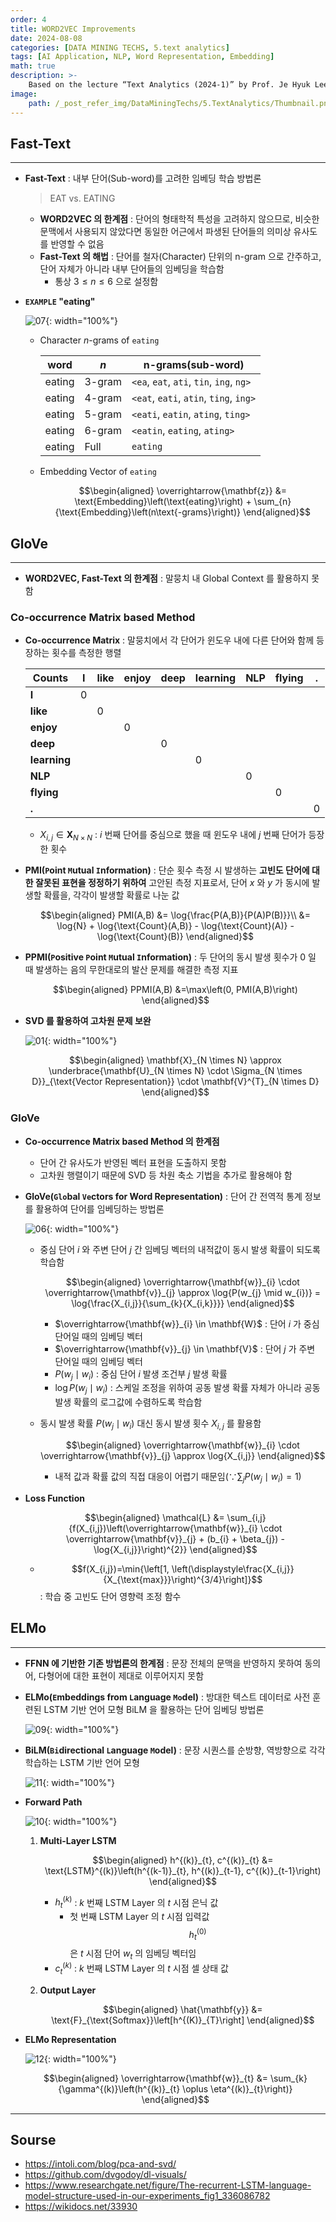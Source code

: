 ```yaml
---
order: 4
title: WORD2VEC Improvements
date: 2024-08-08
categories: [DATA MINING TECHS, 5.text analytics]
tags: [AI Application, NLP, Word Representation, Embedding]
math: true
description: >-
    Based on the lecture “Text Analytics (2024-1)” by Prof. Je Hyuk Lee, Dept. of Data Science, The Grad. School, Kookmin Univ.
image:
    path: /_post_refer_img/DataMiningTechs/5.TextAnalytics/Thumbnail.png
---
```


## Fast-Text
-----

- **Fast-Text** : 내부 단어(Sub-word)를 고려한 임베딩 학습 방법론

    > EAT vs. EATING

    - **WORD2VEC 의 한계점** : 단어의 형태학적 특성을 고려하지 않으므로, 비슷한 문맥에서 사용되지 않았다면 동일한 어근에서 파생된 단어들의 의미상 유사도를 반영할 수 없음
    - **Fast-Text 의 해법** : 단어를 철자(Character) 단위의 n-gram 으로 간주하고, 단어 자체가 아니라 내부 단어들의 임베딩을 학습함
        - 통상 $3 \le n \le 6$ 으로 설정함

- **`EXAMPLE` "eating"**

    ![07](/_post_refer_img/DataMiningTechs/5.TextAnalytics/04-07.jpg){: width="100%"}

    - Character $n$-grams of `eating`

        | word | $n$ | n-grams(sub-word) |
        |---|---|---|
        | eating | 3-gram | `<ea`, `eat`, `ati`, `tin`, `ing`, `ng>` |
        | eating | 4-gram | `<eat`, `eati`, `atin`, `ting`, `ing>` |
        | eating | 5-gram | `<eati`, `eatin`, `ating`, `ting>` |
        | eating | 6-gram | `<eatin`, `eating`, `ating>` |
        | eating | Full | `eating` |

    - Embedding Vector of `eating`

        $$\begin{aligned}
        \overrightarrow{\mathbf{z}}
        &= \text{Embedding}\left(\text{eating}\right) + \sum_{n}{\text{Embedding}\left(n\text{-grams}\right)}
        \end{aligned}$$

## GloVe
-----

- **WORD2VEC, Fast-Text 의 한계점** : 말뭉치 내 Global Context 를 활용하지 못함

### Co-occurrence Matrix based Method

- **Co-occurrence Matrix** : 말뭉치에서 각 단어가 윈도우 내에 다른 단어와 함께 등장하는 횟수를 측정한 행렬

    | Counts | I | like | enjoy | deep | learning | NLP | flying | . |
    |---|---|---|---|---|---|---|---|---|
    | **I** | 0 | | | | | | | | 
    | **like** | | 0 | | | | | | |
    | **enjoy** | | | 0 | | | | | |
    | **deep** | | | | 0 | | | | |
    | **learning** | | | | | 0 | | | |
    | **NLP** | | | | | | 0 | | |
    | **flying** | | | | | | | 0 | |
    | **.** | | | | | | | | 0 |

    - $X_{i,j} \in \mathbf{X}_{N \times N}$ : $i$ 번째 단어를 중심으로 했을 때 윈도우 내에 $j$ 번째 단어가 등장한 횟수

- **PMI(`P`oint `M`utual `I`nformation)** : 단순 횟수 측정 시 발생하는 **고빈도 단어에 대한 잘못된 표현을 정정하기 위하여** 고안된 측정 지표로서, 단어 $x$ 와 $y$ 가 동시에 발생할 확률을, 각각이 발생할 확률로 나눈 값

    $$\begin{aligned}
    PMI(A,B)
    &= \log{\frac{P(A,B)}{P(A)P(B)}}\\
    &= \log{N} + \log{\text{Count}(A,B)} - \log{\text{Count}(A)} - \log{\text{Count}(B)}
    \end{aligned}$$

- **PPMI(`P`ositive `P`oint `M`utual `I`nformation)** : 두 단어의 동시 발생 횟수가 $0$ 일 때 발생하는 음의 무한대로의 발산 문제를 해결한 측정 지표

    $$\begin{aligned}
    PPMI(A,B)
    &=\max\left(0, PMI(A,B)\right)
    \end{aligned}$$

- **SVD 를 활용하여 고차원 문제 보완**

    ![01](/_post_refer_img/DataMiningTechs/5.TextAnalytics/04-01.png){: width="100%"}

    $$\begin{aligned}
    \mathbf{X}_{N \times N}
    \approx \underbrace{\mathbf{U}_{N \times N} \cdot \Sigma_{N \times D}}_{\text{Vector Representation}} \cdot \mathbf{V}^{T}_{N \times D}
    \end{aligned}$$

### GloVe

- **Co-occurrence Matrix based Method 의 한계점**
    - 단어 간 유사도가 반영된 벡터 표현을 도출하지 못함
    - 고차원 행렬이기 때문에 SVD 등 차원 축소 기법을 추가로 활용해야 함

- **GloVe(`Glo`bal `Ve`ctors for Word Representation)** : 단어 간 전역적 통계 정보를 활용하여 단어를 임베딩하는 방법론

    ![06](/_post_refer_img/DataMiningTechs/5.TextAnalytics/04-06.png){: width="100%"}

    - 중심 단어 $i$ 와 주변 단어 $j$ 간 임베딩 벡터의 내적값이 동시 발생 확률이 되도록 학습함

        $$\begin{aligned}
        \overrightarrow{\mathbf{w}}_{i} \cdot \overrightarrow{\mathbf{v}}_{j} 
        \approx \log{P(w_{j} \mid w_{i})}
        = \log{\frac{X_{i,j}}{\sum_{k}{X_{i,k}}}}
        \end{aligned}$$

        - $\overrightarrow{\mathbf{w}}_{i} \in \mathbf{W}$ : 단어 $i$ 가 중심 단어일 때의 임베딩 벡터
        - $\overrightarrow{\mathbf{v}}_{j} \in \mathbf{V}$ : 단어 $j$ 가 주변 단어일 때의 임베딩 벡터
        - $P(w_{j} \mid w_{i})$ : 중심 단어 $i$ 발생 조건부 $j$ 발생 확률
        - $\log{P(w_{j} \mid w_{i})}$ : 스케일 조정을 위하여 공동 발생 확률 자체가 아니라 공동 발생 확률의 로그값에 수렴하도록 학습함

    - 동시 발생 확률 $P(w_{j} \mid w_{i})$ 대신 동시 발생 횟수 $X_{i,j}$ 를 활용함

        $$\begin{aligned}
        \overrightarrow{\mathbf{w}}_{i} \cdot \overrightarrow{\mathbf{v}}_{j} 
        \approx \log{X_{i,j}}
        \end{aligned}$$

        - 내적 값과 확률 값의 직접 대응이 어렵기 때문임($\because \sum_{j}{P(w_{j} \mid w_{i})}=1$) 

- **Loss Function**

    $$\begin{aligned}
    \mathcal{L}
    &= \sum_{i,j}{f(X_{i,j})\left(\overrightarrow{\mathbf{w}}_{i} \cdot \overrightarrow{\mathbf{v}}_{j} + (b_{i} + \beta_{j}) - \log{X_{i,j}}\right)^{2}}
    \end{aligned}$$

    - $$f(X_{i,j})=\min{\left[1, \left(\displaystyle\frac{X_{i,j}}{X_{\text{max}}}\right)^{3/4}\right]}$$ : 학습 중 고빈도 단어 영향력 조정 함수

## ELMo
-----

- **FFNN 에 기반한 기존 방법론의 한계점** : 문장 전체의 문맥을 반영하지 못하여 동의어, 다형어에 대한 표현이 제대로 이루어지지 못함

- **ELMo(`E`mbeddings from `L`anguage `Mo`del)** : 방대한 텍스트 데이터로 사전 훈련된 LSTM 기반 언어 모형 BiLM 을 활용하는 단어 임베딩 방법론

    ![09](/_post_refer_img/DataMiningTechs/5.TextAnalytics/04-02.png){: width="100%"}

- **BiLM(`Bi`directional `L`anguage `M`odel)** : 문장 시퀀스를 순방향, 역방향으로 각각 학습하는 LSTM 기반 언어 모형

    ![11](/_post_refer_img/DataMiningTechs/5.TextAnalytics/04-04.jpg){: width="100%"}

- **Forward Path**

    ![10](/_post_refer_img/DataMiningTechs/5.TextAnalytics/04-03.png){: width="100%"}

    1. **Multi-Layer LSTM**

        $$\begin{aligned}
        h^{(k)}_{t}, c^{(k)}_{t}
        &= \text{LSTM}^{(k)}\left(h^{(k-1)}_{t}, h^{(k)}_{t-1}, c^{(k)}_{t-1}\right)
        \end{aligned}$$

        - $h^{(k)}_{t}$ : $k$ 번째 LSTM Layer 의 $t$ 시점 은닉 값
            - 첫 번째 LSTM Layer 의 $t$ 시점 입력값 $$h^{(0)}_{t}$$ 은 $t$ 시점 단어 $w_{t}$ 의 임베딩 벡터임
        - $c^{(k)}_{t}$ : $k$ 번째 LSTM Layer 의 $t$ 시점 셀 상태 값

    2. **Output Layer**

        $$\begin{aligned}
        \hat{\mathbf{y}}
        &= \text{F}_{\text{Softmax}}\left[h^{(K)}_{T}\right]
        \end{aligned}$$

- **ELMo Representation**

    ![12](/_post_refer_img/DataMiningTechs/5.TextAnalytics/04-05.png){: width="100%"}

    $$\begin{aligned}
    \overrightarrow{\mathbf{w}}_{t}
    &= \sum_{k}{\gamma^{(k)}\left(h^{(k)}_{t} \oplus \eta^{(k)}_{t}\right)}
    \end{aligned}$$

-----

## Sourse

- https://intoli.com/blog/pca-and-svd/
- https://github.com/dvgodoy/dl-visuals/
- https://www.researchgate.net/figure/The-recurrent-LSTM-language-model-structure-used-in-our-experiments_fig1_336086782
- https://wikidocs.net/33930